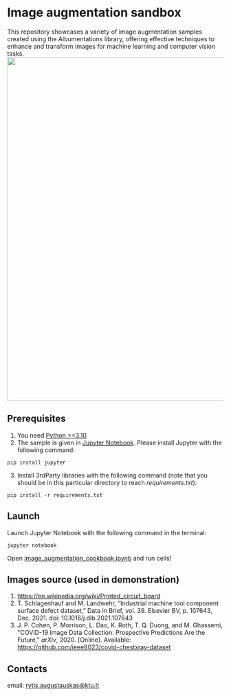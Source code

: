 # Image augmentation sandbox
This repository showcases a variety of image augmentation samples created using the Albumentations library, offering effective techniques to enhance and transform images for machine learning and computer vision tasks.  
<img src="https://github.com/rytisss/image_augmentation_sandbox/blob/feature/image_augmentation_cookbook_wiuth_albumentation/resource/capture.png" width="800"/> 
## Prerequisites

1. You need [Python >=3.10](https://www.python.org/)
2. The sample is given in [Jupyter Notebook](https://jupyter.org/). Please install Jupyter with the following command:
```
pip install jupyter
```
3. Install 3rdParty libraries with the following command (note that you should be in this particular directory to reach *requirements.txt*):
```
pip install -r requirements.txt
```

## Launch 
Launch Jupyter Notebook with the following command in the terminal:
```
jupyter notebook
```
Open [image_augmentation_cookbook.ipynb](https://github.com/rytisss/image_augmentation_sandbox/blob/main/image_augmentation_cookbook.ipynb) and run cells!

## Images source (used in demonstration)  
1. https://en.wikipedia.org/wiki/Printed_circuit_board
2. T. Schlagenhauf and M. Landwehr, “Industrial machine tool component surface defect dataset,” Data in Brief, vol. 39. Elsevier BV, p. 107643, Dec. 2021. doi: 10.1016/j.dib.2021.107643
3. J. P. Cohen, P. Morrison, L. Dao, K. Roth, T. Q. Duong, and M. Ghassemi, "COVID-19 Image Data Collection: Prospective Predictions Are the Future," *arXiv*, 2020. [Online]. Available: https://github.com/ieee8023/covid-chestxray-dataset
   
## Contacts  
email: [rytis.augustauskas@ktu.lt](rytis.augustauskas@ktu.lt)
